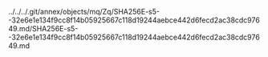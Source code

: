 ../../../.git/annex/objects/mq/Zq/SHA256E-s5--32e6e1e134f9cc8f14b05925667c118d19244aebce442d6fecd2ac38cdc97649.md/SHA256E-s5--32e6e1e134f9cc8f14b05925667c118d19244aebce442d6fecd2ac38cdc97649.md